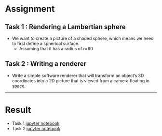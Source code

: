 # Assignment
## Task 1 : Rendering a Lambertian sphere
- We want to create a picture of a shaded sphere, which means we need to first define a spherical surface.
  - Assuming that it has a radius of r=60

## Task 2 : Writing a renderer
- Write a simple software renderer that will transform an object’s 3D coordinates into a 2D picture that is viewed from a camera floating in space.

---
# Result
- Task 1 [jupyter notebook](https://github.com/euisuk-chung/KU-ComputerVision/blob/main/Assignment1/sphere.ipynb)
- Task 2 [jupyter notebook](https://github.com/euisuk-chung/KU-ComputerVision/blob/main/Assignment1/renderer.ipynb)
